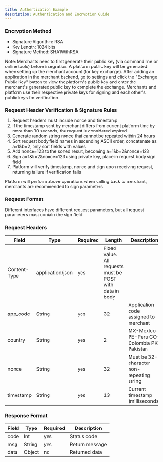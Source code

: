 ```yaml
---
title: Authentication Example
description: Authentication and Encryption Guide
---
```


### Encryption Method

- Signature Algorithm: RSA
- Key Length: 1024 bits
- Signature Method: SHA1WithRSA

Note: Merchants need to first generate their public key (via command line or online tools) before integration. A platform public key will be generated when setting up the merchant account (for key exchange).
After adding an application in the merchant backend, go to settings and click the "Exchange Public Key" button to view the platform's public key and enter the merchant's generated public key to complete the exchange.
Merchants and platform use their respective private keys for signing and each other's public keys for verification.

### Request Header Verification & Signature Rules

1. Request headers must include nonce and timestamp
2. If the timestamp sent by merchant differs from current platform time by more than 30 seconds, the request is considered expired
3. Generate random string nonce that cannot be repeated within 24 hours
4. Sort request body field names in ascending ASCII order, concatenate as a=1&b=2, only sort fields with values
5. Add nonce=123 to the sorted result, becoming a=1&b=2&nonce=123
6. Sign a=1&b=2&nonce=123 using private key, place in request body sign field
7. Platform will verify timestamp, nonce and sign upon receiving request, returning failure if verification fails

Platform will perform above operations when calling back to merchant, merchants are recommended to sign parameters

### Request Format

Different interfaces have different request parameters, but all request parameters must contain the sign field

### Request Headers

| Field        | Type             | Required | Length                                                   | Description                               |
| ------------ | ---------------- | -------- | -------------------------------------------------------- | ----------------------------------------- |
| Content-Type | application/json | yes      | Fixed value. All requests must be POST with data in body |                                           |
| app_code     | String           | yes      | 32                                                       | Application code assigned to merchant     |
| country      | String           | yes      | 2                                                        | MX-Mexico PE-Peru CO-Colombia PK-Pakistan |
| nonce        | String           | yes      | 32                                                       | Must be 32-character non-repeating string |
| timestamp    | String           | yes      | 13                                                       | Current timestamp (milliseconds)          |

### Response Format

| Field | Type   | Required | Description    |
| ----- | ------ | -------- | -------------- |
| code  | Int    | yes      | Status code    |
| msg   | String | yes      | Return message |
| data  | Object | no       | Returned data  |
